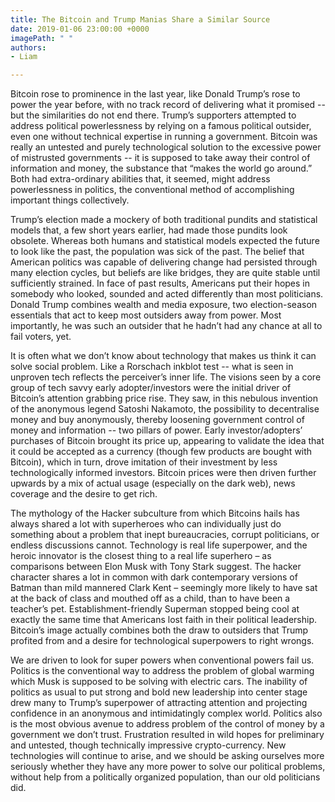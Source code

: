 ```yaml
---
title: The Bitcoin and Trump Manias Share a Similar Source
date: 2019-01-06 23:00:00 +0000
imagePath: " "
authors:
- Liam

---
```

Bitcoin rose to prominence in the last year, like Donald Trump’s rose to power the year before, with no track record of delivering what it promised -- but the similarities do not end there. Trump’s supporters attempted to address political powerlessness by relying on a famous political outsider, even one without technical expertise in running a government. Bitcoin was really an untested and purely technological solution to the excessive power of mistrusted governments -- it is supposed to take away their control of information and money, the substance that “makes the world go around.” Both had extra-ordinary abilities that,  it seemed, might address powerlessness in politics, the conventional method of accomplishing important things collectively.

Trump’s election made a mockery of both traditional pundits and statistical models that, a few short years earlier, had made those pundits look obsolete. Whereas both humans and statistical models expected the future to look like the past, the population was sick of the past. The belief that American politics was capable of delivering change had persisted through many election cycles, but beliefs are like bridges, they are quite stable until sufficiently strained. In face of past results, Americans put their hopes in somebody who looked, sounded and acted differently than most politicians. Donald Trump combines wealth and media exposure, two election-season essentials that act to keep most outsiders away from power. Most importantly, he was such an outsider that he hadn’t had any chance at all to fail voters, yet.

It is often what we don’t know about technology that makes us think it can solve social problem. Like a Rorschach inkblot test -- what is seen in unproven tech reflects the perceiver’s inner life. The visions seen by a core group of tech savvy early adopter/investors were the initial driver of Bitcoin’s attention grabbing price rise. They saw, in this nebulous invention of the anonymous legend Satoshi Nakamoto, the possibility to decentralise money and buy anonymously, thereby loosening government control of money and information -- two pillars of power. Early investor/adopters’ purchases of Bitcoin brought its price up, appearing to validate the idea that it could be accepted as a currency (though few products are bought with Bitcoin), which in turn, drove imitation of their investment by less technologically informed investors. Bitcoin prices were then driven further upwards by a mix of actual usage (especially on the dark web), news coverage and the desire to get rich.

The mythology of the Hacker subculture from which Bitcoins hails has always shared a lot with superheroes who can individually just do something about a problem that inept bureaucracies, corrupt politicians, or endless discussions cannot. Technology is real life superpower, and the heroic innovator is the closest thing to a real life superhero – as comparisons between Elon Musk with Tony Stark suggest. The hacker character shares a lot in common with dark contemporary versions of Batman than mild mannered Clark Kent – seemingly more likely to have sat at the back of class and mouthed off as a child, than to have been a teacher’s pet. Establishment-friendly Superman stopped being cool at exactly the same time that Americans lost faith in their political leadership. Bitcoin’s image actually combines both the draw to outsiders that Trump profited from and a desire for technological superpowers to right wrongs.

We are driven to look for super powers when conventional powers fail us. Politics is the conventional way to address the problem of global warming which Musk is supposed to be solving with electric cars. The inability of politics as usual to put strong and bold new leadership into center stage drew many to Trump’s superpower of attracting attention and projecting confidence in an anonymous and intimidatingly complex world. Politics  also is the most obvious avenue to address problem of the control of money by a government we don’t trust. Frustration resulted in wild hopes for preliminary and untested, though technically impressive crypto-currency. New technologies will continue to arise, and we should be asking ourselves more seriously whether they have any more power to solve our political problems, without help from a politically organized population, than our old politicians did.